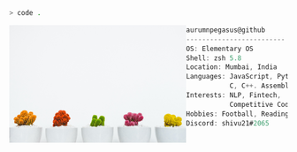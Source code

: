
```zsh
> code .
```

<img align="left" src="scott-webb-GQD3Av_9A88-unsplash.jpg" alt="picture" width="320" /> 

```csharp
aurumnpegasus@github
-------------------------
OS: Elementary OS
Shell: zsh 5.8
Location: Mumbai, India
Languages: JavaScript, Python,
           C, C++. Assembly
Interests: NLP, Fintech,
           Competitive Coding
Hobbies: Football, Reading
Discord: shivu21#2065
```
